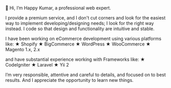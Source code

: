 👋 Hi, I’m Happy Kumar, a professional web expert.

I provide a premium service, and I don't cut corners and look for the easiest way to implement developing/designing needs; I look for the right way instead. I code so that design and functionality are intuitive and stable.

I have been working on eCommerce development using various platforms like:
★ Shopify
★ BigCommerce
★ WordPress
★ WooCommerce
★ Magento 1.x, 2.x

and have substantial experience working with Frameworks like:
★ CodeIgniter
★ Laravel
★ Yii 2

I’m very responsible, attentive and careful to details, and focused on to best results. And I appreciate the opportunity to learn new things.

<!---
ubs-dev/ubs-dev is a ✨ special ✨ repository because its `README.md` (this file) appears on your GitHub profile.
You can click the Preview link to take a look at your changes.
--->

